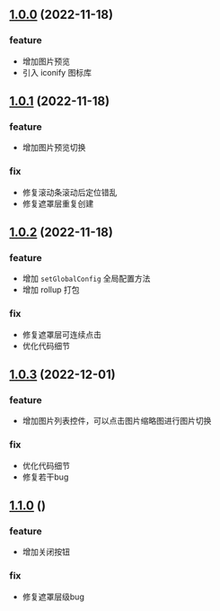 ## [1.0.0]() (2022-11-18)
### feature
* 增加图片预览
* 引入 iconify 图标库

## [1.0.1](https://github.com/lsccs/enlarge/tree/v1.0.1) (2022-11-18)
### feature
* 增加图片预览切换

### fix
* 修复滚动条滚动后定位错乱
* 修复遮罩层重复创建

## [1.0.2](https://github.com/lsccs/enlarge/tree/v1.0.2) (2022-11-18)
### feature
* 增加 `setGlobalConfig` 全局配置方法
* 增加 rollup 打包

### fix
* 修复遮罩层可连续点击
* 优化代码细节

## [1.0.3](https://github.com/lsccs/enlarge/tree/v1.0.3) (2022-12-01)
### feature
* 增加图片列表控件，可以点击图片缩略图进行图片切换
### fix
* 优化代码细节
* 修复若干bug

## [1.1.0](https://github.com/lsccs/enlarge/tree/v1.1.0) ()
### feature
* 增加关闭按钮
### fix
* 修复遮罩层级bug
